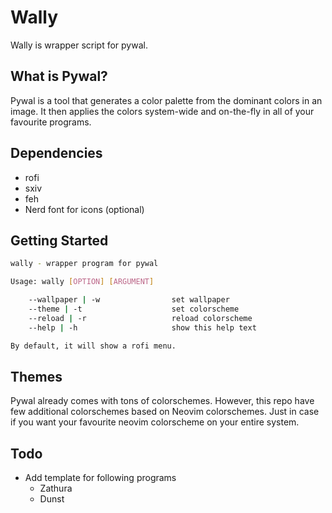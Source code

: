# Wally

Wally is wrapper script for pywal.

## What is Pywal?

Pywal is a tool that generates a color palette from the dominant colors in an
image. It then applies the colors system-wide and on-the-fly in all of your
favourite programs.

## Dependencies

- rofi
- sxiv
- feh
- Nerd font for icons (optional)

## Getting Started
```bash
wally - wrapper program for pywal

Usage: wally [OPTION] [ARGUMENT]

	--wallpaper | -w				set wallpaper
	--theme | -t					set colorscheme
	--reload | -r					reload colorscheme
	--help | -h						show this help text

By default, it will show a rofi menu.
```

## Themes

Pywal already comes with tons of colorschemes. However, this repo have few
additional colorschemes based on Neovim colorschemes. Just in case if you want
your favourite neovim colorscheme on your entire system.

## Todo

- Add template for following programs
	- Zathura
	- Dunst
